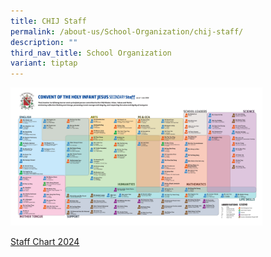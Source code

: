 ```yaml
---
title: CHIJ Staff
permalink: /about-us/School-Organization/chij-staff/
description: ""
third_nav_title: School Organization
variant: tiptap
---
```

<p></p><div class="isomer-image-wrapper"><img style="width: 80%;" height="auto" width="100%" alt="" src="/images/StaffC2024a.jpg"></div><p><a href="/files/StaffC2024a.pdf" rel="noopener noreferrer nofollow" target="_blank">Staff Chart 2024</a></p>